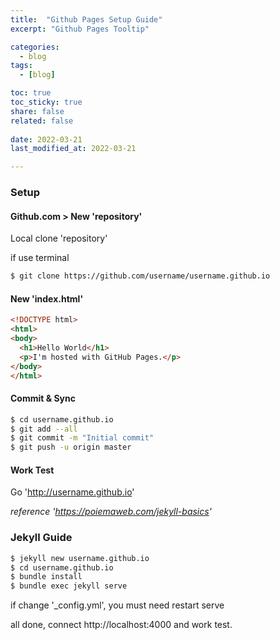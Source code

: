 ```yaml
---
title:  "Github Pages Setup Guide"
excerpt: "Github Pages Tooltip"

categories:
  - blog
tags:
  - [blog]

toc: true
toc_sticky: true
share: false
related: false
 
date: 2022-03-21
last_modified_at: 2022-03-21

---
```


### Setup

#### Github.com > New 'repository'

Local clone 'repository'

if use terminal

```bash
$ git clone https://github.com/username/username.github.io
```

#### New 'index.html'

```html
<!DOCTYPE html>
<html>
<body>
  <h1>Hello World</h1>
  <p>I'm hosted with GitHub Pages.</p>
</body>
</html>
```

#### Commit & Sync

```bash
$ cd username.github.io
$ git add --all
$ git commit -m "Initial commit"
$ git push -u origin master
```

#### Work Test

Go 'http://username.github.io'

*reference 'https://poiemaweb.com/jekyll-basics'*

### Jekyll Guide

```bash
$ jekyll new username.github.io
$ cd username.github.io
$ bundle install
$ bundle exec jekyll serve
```

if change '_config.yml', you must need restart serve

all done, connect http://localhost:4000 and work test.
